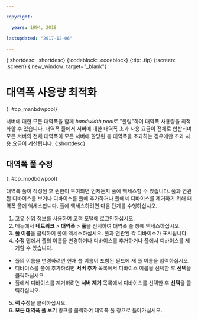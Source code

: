 ```yaml
---

copyright:

  years: 1994, 2018

lastupdated: "2017-12-06"

---
```


{:shortdesc: .shortdesc}
{:codeblock: .codeblock}
{:tip: .tip}
{:screen: .screen}
{:new_window: target="_blank"}


# 대역폭 사용량 최적화
{: #cp_manbdwpool}

서버에 대한 모든 대역폭을 함께 *bandwidth pool*로 "풀링"하여 대역폭 사용량을 최적화할 수 있습니다. 대역폭 풀에서 서버에 대한 대역폭 초과 사용 요금이 전체로 합산되며 모든 서버의 전체 대역폭이 모든 서버에 할당된 총 대역폭을 초과하는 경우에만 초과 사용 요금이 계산됩니다.
{:shortdesc}

## 대역폭 풀 수정
{: #cp_modbdwpool}

대역폭 풀이 작성된 후 권한이 부여되면 언제든지 풀에 액세스할 수 있습니다. 풀과 연관된 디바이스를 보거나 디바이스를 풀에 추가하거나 풀에서 디바이스를 제거하기 위해 대역폭 풀에 액세스합니다. 풀에 액세스하려면 다음 단계를 수행하십시오.

1. 고유 신임 정보를 사용하여 고객 포털에 로그인하십시오. 
2. 메뉴에서 **네트워크** > **대역폭** > **풀**을 선택하여 대역폭 풀 창에 액세스하십시오. 
3. **풀 이름**을 클릭하여 풀에 액세스하십시오. 풀과 연관된 각 디바이스가 표시됩니다. 
4. **수정** 탭에서 풀의 이름을 변경하거나 디바이스를 추거하거나 풀에서 디바이스를 제거할 수 있습니다. 
  * 풀의 이름을 변경하려면 현재 풀 이름이 포함된 필드에 새 풀 이름을 입력하십시오. 
  * 디바이스를 풀에 추가하려면 **서버 추가** 목록에서 디바이스 이름을 선택한 후 **선택**을 클릭하십시오.
  * 풀에서 디바이스를 제거하려면 **서버 제거** 목록에서 디바이스를 선택한 후 **선택**을 클릭하십시오.
5. **랙 수정**을 클릭하십시오.
6. **모든 대역폭 풀 보기** 링크를 클릭하여 대역폭 풀 창으로 돌아가십시오. 

